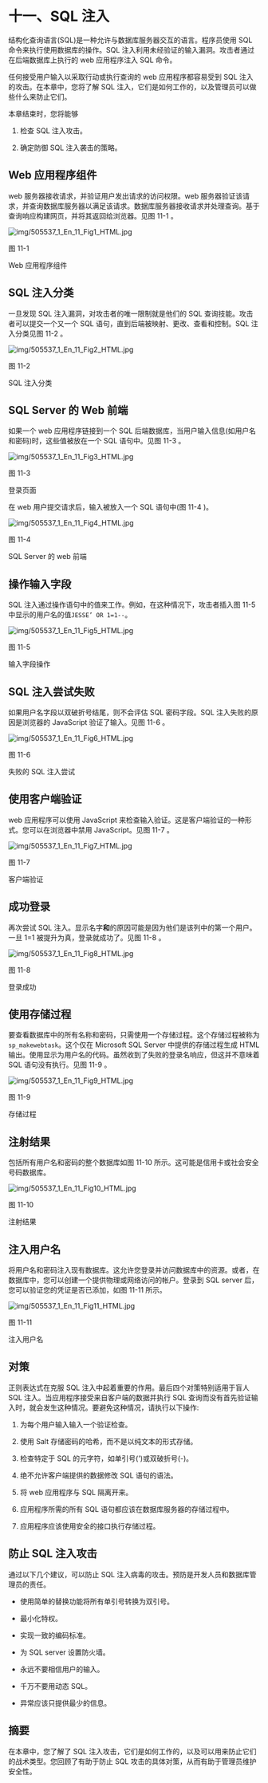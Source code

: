 # 十一、SQL 注入

结构化查询语言(SQL)是一种允许与数据库服务器交互的语言。程序员使用 SQL 命令来执行使用数据库的操作。SQL 注入利用未经验证的输入漏洞。攻击者通过在后端数据库上执行的 web 应用程序注入 SQL 命令。

任何接受用户输入以采取行动或执行查询的 web 应用程序都容易受到 SQL 注入的攻击。在本章中，您将了解 SQL 注入，它们是如何工作的，以及管理员可以做些什么来防止它们。

本章结束时，您将能够

1.  检查 SQL 注入攻击。

2.  确定防御 SQL 注入袭击的策略。

## Web 应用程序组件

web 服务器接收请求，并验证用户发出请求的访问权限。web 服务器验证该请求，并查询数据库服务器以满足该请求。数据库服务器接收请求并处理查询。基于查询响应构建网页，并将其返回给浏览器。见图 11-1 。

![img/505537_1_En_11_Fig1_HTML.jpg](img/505537_1_En_11_Fig1_HTML.jpg)

图 11-1

Web 应用程序组件

## SQL 注入分类

一旦发现 SQL 注入漏洞，对攻击者的唯一限制就是他们的 SQL 查询技能。攻击者可以提交一个又一个 SQL 语句，直到后端被映射、更改、查看和控制。SQL 注入分类见图 11-2 。

![img/505537_1_En_11_Fig2_HTML.jpg](img/505537_1_En_11_Fig2_HTML.jpg)

图 11-2

SQL 注入分类

## SQL Server 的 Web 前端

如果一个 web 应用程序链接到一个 SQL 后端数据库，当用户输入信息(如用户名和密码)时，这些值被放在一个 SQL 语句中。见图 11-3 。

![img/505537_1_En_11_Fig3_HTML.jpg](img/505537_1_En_11_Fig3_HTML.jpg)

图 11-3

登录页面

在 web 用户提交请求后，输入被放入一个 SQL 语句中(图 11-4 )。

![img/505537_1_En_11_Fig4_HTML.jpg](img/505537_1_En_11_Fig4_HTML.jpg)

图 11-4

SQL Server 的 web 前端

## 操作输入字段

SQL 注入通过操作语句中的值来工作。例如，在这种情况下，攻击者插入图 11-5 中显示的用户名的值`JESSE’ OR 1=1--`。

![img/505537_1_En_11_Fig5_HTML.jpg](img/505537_1_En_11_Fig5_HTML.jpg)

图 11-5

输入字段操作

## SQL 注入尝试失败

如果用户名字段以双破折号结尾，则不会评估 SQL 密码字段。SQL 注入失败的原因是浏览器的 JavaScript 验证了输入。见图 11-6 。

![img/505537_1_En_11_Fig6_HTML.jpg](img/505537_1_En_11_Fig6_HTML.jpg)

图 11-6

失败的 SQL 注入尝试

## 使用客户端验证

web 应用程序可以使用 JavaScript 来检查输入验证。这是客户端验证的一种形式。您可以在浏览器中禁用 JavaScript。见图 11-7 。

![img/505537_1_En_11_Fig7_HTML.jpg](img/505537_1_En_11_Fig7_HTML.jpg)

图 11-7

客户端验证

## 成功登录

再次尝试 SQL 注入。显示名字**和**的原因可能是因为他们是该列中的第一个用户。一旦 1=1 被提升为真，登录就成功了。见图 11-8 。

![img/505537_1_En_11_Fig8_HTML.jpg](img/505537_1_En_11_Fig8_HTML.jpg)

图 11-8

登录成功

## 使用存储过程

要查看数据库中的所有名称和密码，只需使用一个存储过程。这个存储过程被称为`sp_makewebtask`。这个仅在 Microsoft SQL Server 中提供的存储过程生成 HTML 输出。使用显示为用户名的代码。虽然收到了失败的登录名响应，但这并不意味着 SQL 语句没有执行。见图 11-9 。

![img/505537_1_En_11_Fig9_HTML.jpg](img/505537_1_En_11_Fig9_HTML.jpg)

图 11-9

存储过程

## 注射结果

包括所有用户名和密码的整个数据库如图 11-10 所示。这可能是信用卡或社会安全号码数据库。

![img/505537_1_En_11_Fig10_HTML.jpg](img/505537_1_En_11_Fig10_HTML.jpg)

图 11-10

注射结果

## 注入用户名

将用户名和密码注入现有数据库。这允许您登录并访问数据库中的资源。或者，在数据库中，您可以创建一个提供物理或网络访问的帐户。登录到 SQL server 后，您可以验证您的凭证是否已添加，如图 11-11 所示。

![img/505537_1_En_11_Fig11_HTML.jpg](img/505537_1_En_11_Fig11_HTML.jpg)

图 11-11

注入用户名

## 对策

正则表达式在克服 SQL 注入中起着重要的作用。最后四个对策特别适用于盲人 SQL 注入。当应用程序接受来自客户端的数据并执行 SQL 查询而没有首先验证输入时，就会发生这种情况。要避免这种情况，请执行以下操作:

1.  为每个用户输入输入一个验证检查。

2.  使用 Salt 存储密码的哈希，而不是以纯文本的形式存储。

3.  检查特定于 SQL 的元字符，如单引号(')或双破折号(-)。

4.  绝不允许客户端提供的数据修改 SQL 语句的语法。

5.  将 web 应用程序与 SQL 隔离开来。

6.  应用程序所需的所有 SQL 语句都应该在数据库服务器的存储过程中。

7.  应用程序应该使用安全的接口执行存储过程。

## 防止 SQL 注入攻击

通过以下几个建议，可以防止 SQL 注入病毒的攻击。预防是开发人员和数据库管理员的责任。

*   使用简单的替换功能将所有单引号转换为双引号。

*   最小化特权。

*   实现一致的编码标准。

*   为 SQL server 设置防火墙。

*   永远不要相信用户的输入。

*   千万不要用动态 SQL。

*   异常应该只提供最少的信息。

## 摘要

在本章中，您了解了 SQL 注入攻击，它们是如何工作的，以及可以用来防止它们的战术类型。您回顾了有助于防止 SQL 攻击的具体对策，从而有助于管理员维护安全性。